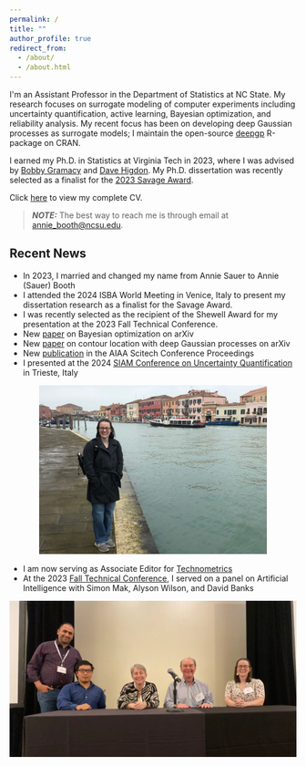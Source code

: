 ```yaml
---
permalink: /
title: ""
author_profile: true
redirect_from: 
  - /about/
  - /about.html
---
```


I'm an Assistant Professor in the Department of Statistics at NC State.  My research focuses on surrogate modeling of computer experiments including uncertainty quantification, active learning, Bayesian optimization, and reliability analysis.  My recent focus has been on developing deep Gaussian processes as surrogate models; I maintain the open-source [deepgp](https://cran.r-project.org/package=deepgp) R-package on CRAN.   

I earned my Ph.D. in Statistics at Virginia Tech in 2023, where I was advised by [Bobby Gramacy](https://bobby.johnson-gramacy.com/) and [Dave Higdon](https://www.stat.vt.edu/people/stat-faculty/higdon-david.html).  My Ph.D. dissertation was recently selected as a finalist for the [2023 Savage Award](https://bayesian.org/project/savage-award/).

Click [here](/files/BoothCV.pdf) to view my complete CV.

> **_NOTE:_** The best way to reach me is through email at annie_booth@ncsu.edu.

Recent News
------

* In 2023, I married and changed my name from Annie Sauer to Annie (Sauer) Booth
* I attended the 2024 ISBA World Meeting in Venice, Italy to present my dissertation research as a finalist for the Savage Award.
* I was recently selected as the recipient of the Shewell Award for my presentation at the 2023 Fall Technical Conference.
* New [paper](https://arxiv.org/pdf/2402.04922.pdf) on Bayesian optimization on arXiv
* New [paper](https://arxiv.org/pdf/2308.04420.pdf) on contour location with deep Gaussian processes on arXiv
* New [publication](https://arc.aiaa.org/doi/abs/10.2514/6.2024-0577) in the AIAA Scitech Conference Proceedings
* I presented at the 2024 [SIAM Conference on Uncertainty Quantification](https://www.siam.org/conferences/cm/conference/uq24) in Trieste, Italy

<center><img src="/images/italy.jpg" width="400"></center>

* I am now serving as Associate Editor for [Technometrics](https://www.tandfonline.com/action/journalInformation?show=editorialBoard&journalCode=utch20)
* At the 2023 [Fall Technical Conference](https://falltechnicalconference.org/2023-program/), I served on a panel on Artificial Intelligence with Simon Mak, Alyson Wilson, and David Banks

<center><img src="/images/ftc.png" width="600"></center>
